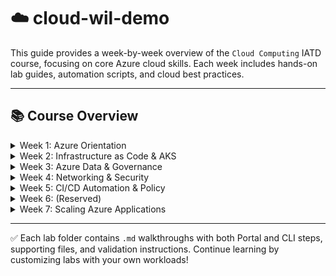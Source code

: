 # ☁️ cloud-wil-demo

This guide provides a week-by-week overview of the `Cloud Computing` IATD course, focusing on core Azure cloud skills. Each week includes hands-on lab guides, automation scripts, and cloud best practices.

---

## 📚 Course Overview

<details>
  <summary>Week 1: Azure Orientation</summary>

  Explore the Azure Portal, core services, and foundational concepts:

  **Labs:** [Lab 1: Azure Portal navigation](week1/lab_1_azure_portal.md)
  - Azure Portal navigation and dashboard customization
  - Resource group creation
  - Service models (IaaS, PaaS, SaaS)
  - Monitoring, IAM roles, and Infrastructure as Code overview

</details>

<details>
  <summary>Week 2: Infrastructure as Code & AKS</summary>

  Define and deploy Azure resources using Bicep, ARM templates, and containerization:

  **Labs:**
  - Authoring and deploying with Bicep ([lab_2_a_bicep_deployment.md](week2/lab_2_a_bicep_deployment.md))
  - ARM template deployment ([lab_2_b_arm_deployment.md](week2/lab_2_b_arm_deployment.md))
  - Linux VM creation and management ([lab_2_c_linux_vm_cli.md](week2/lab_2_c_linux_vm_cli.md))
  - Dockerizing a Python app ([lab_2_d_docker_app.md](week2/lab_2_d_docker_app.md))
  - Deploying to AKS ([lab_2_e_aks_deployment.md](week2/lab_2_e_aks_deployment.md))
  - Monitoring AKS with Azure Monitor ([lab_2_f_aks_monitoring.md](week2/lab_2_f_aks_monitoring.md))

</details>

<details>
  <summary>Week 3: Azure Data & Governance</summary>

  Provision and manage Azure data services and enforce governance:

  **Labs:**
  - Azure Migrate overview ([lab_3_a_azure_migrate.md](week3/lab_3_a_azure_migrate.md))
  - Deploying Azure SQL Database ([lab_3_b_azure_sql.md](week3/lab_3_b_azure_sql.md))
  - Cosmos DB provisioning and querying ([lab_3_c_cosmosdb.md](week3/lab_3_c_cosmosdb.md))
  - Microsoft Defender for Cloud ([lab_3_d_defender_cloud.md](week3/lab_3_d_defender_cloud.md))
  - Azure Policy creation and assignment ([lab_3_e_azure_policy.md](week3/lab_3_e_azure_policy.md))
  - Monitoring and compliance insights ([lab_3_f_monitoring_compliance.md](week3/lab_3_f_monitoring_compliance.md))

</details>

<details>
  <summary>Week 4: Networking & Security</summary>

  Configure Azure networking, security, and access control:

  **Labs:**
  - Microsoft Entra ID (Azure AD) setup ([lab_4_a_entra_id.md](week4/lab_4_a_entra_id.md))
  - Role-Based Access Control (RBAC) ([lab_4_b_rbac.md](week4/lab_4_b_rbac.md))
  - Virtual Network and subnet setup ([lab_4_c_vnet_setup.md](week4/lab_4_c_vnet_setup.md))
  - Network Security Group (NSG) creation and association ([lab_4_d_nsg.md](week4/lab_4_d_nsg.md))
  - NSG monitoring with Network Watcher ([lab_4_e_nsg_monitoring.md](week4/lab_4_e_nsg_monitoring.md))
  - Network diagnostics and traffic analysis ([lab_4_f_nsg_monitoring.md](week4/lab_4_f_nsg_monitoring.md))

</details>

<details>
  <summary>Week 5: CI/CD Automation & Policy</summary>

  Automate deployments and enforce compliance with CI/CD pipelines and Azure Policy:

  **Labs:**
  - CI/CD introduction ([lab_5_a_cicd_intro.md](week5/lab_5_a_cicd_intro.md))
  - Azure DevOps pipeline setup ([lab_5_b_azure_devops_pipeline.md](week5/lab_5_b_azure_devops_pipeline.md))
  - GitHub Actions for Azure deployment ([lab_5_c_github_actions.md](week5/lab_5_c_github_actions.md))
  - ARM template infrastructure as code ([lab_5_d_arm_templates.md](week5/lab_5_d_arm_templates.md))
  - Azure Policy integration in CI/CD ([lab_5_e_azure_policy_cicd.md](week5/lab_5_e_azure_policy_cicd.md))
  - Monitoring CI/CD with Azure Monitor ([lab_5_f_monitor_cicd.md](week5/lab_5_f_monitor_cicd.md))

</details>

<details>
  <summary>Week 6: (Reserved)</summary>

  _This week may be used for capstone, review, or advanced activities._

</details>

<details>
  <summary>Week 7: Scaling Azure Applications</summary>

  Implement and monitor scaling strategies for App Services and VM Scale Sets:

  **Labs:**
  - Manual scaling of App Service ([lab_7_a_manual_scaling.md](week7/lab_7_a_manual_scaling.md))
  - Configure autoscale rules ([lab_7_b_autoscale_rules.md](week7/lab_7_b_autoscale_rules.md))
  - Schedule-based autoscaling ([lab_7_c_schedule_autoscale.md](week7/lab_7_c_schedule_autoscale.md))
  - VMSS scaling and autoscale ([lab_7_d_vmss_scaling.md](week7/lab_7_d_vmss_scaling.md))
  - Pricing tier scaling limits ([lab_7_e_pricing_tier_scaling.md](week7/lab_7_e_pricing_tier_scaling.md))
  - Monitoring and diagnosing scaling events ([lab_7_f_monitor_scaling.md](week7/lab_7_f_monitor_scaling.md))

</details>

---

✅ Each lab folder contains `.md` walkthroughs with both Portal and CLI steps, supporting files, and validation instructions. Continue learning by customizing labs with your own workloads!

